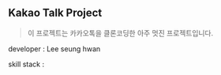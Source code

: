 ## Kakao Talk Project

> 이 프로젝트는 카카오톡을 클론코딩한 아주 멋진 프로젝트입니다.

developer : Lee seung hwan

skill stack : 